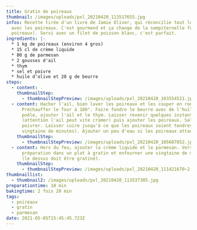 ```yaml
---
title: Gratin de poireaux
thumbnail: /images/uploads/pxl_20210420_113517655.jpg
infos: Recette tirée d'un livre de Jamie Oliver, qui réconcilie tout le monde
  avec les poireaux. C'est gourmand et ça change de la sempiternelle fondue (de
  poireaux). Servi avec un filet de poisson blanc, c'est parfait.
ingredients: |-
  * 1 kg de poireaux (environ 4 gros)
  * 15 cl de crème liquide
  * 80 g de parmesan
  * 2 gousses d'ail
  * thym
  * sel et poivre
  * huile d'olive et 20 g de beurre
steps:
  - content: .
    thumbnailStep:
      - thumbnailStepPreview: /images/uploads/pxl_20210420_103554521.jpg
  - content: Hacher l'ail, bien laver les poireaux et les couper en rondelles.
      Préchauffer le four à 180°. Faire fondre le beurre avec de l'huile dans la
      poêle, ajouter l'ail et le thym. Laisser revenir quelques instants
      (attention l'ail peut vite cramer) puis ajouter les poireaux. Saler et
      poivrer. Laisser cuire jusqu'à ce que les poireaux soient tendres (une
      vingtaine de minutes). Ajouter un peu d'eau si les poireaux attachent.
    thumbnailStep:
      - thumbnailStepPreview: /images/uploads/pxl_20210420_105607852.jpg
  - content: Hors du feu, ajouter la crème liquide et le parmesan. Verser la
      préparation dans un plat à gratin et enfourner une vingtaine de minutes
      (le dessus doit être gratiné).
    thumbnailStep:
      - thumbnailStepPreview: /images/uploads/pxl_20210420_111421670~2.jpg
thumbnaillist:
  - thumbnail2: /images/uploads/pxl_20210420_113537305.jpg
preparationtime: 10 min
bakingtime: 2 fois 20 min
tags:
  - poireaux
  - gratin
  - parmesan
date: 2021-05-05T15:45:45.723Z
---
```

